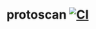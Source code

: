 protoscan [![CI](https://github.com/paulmach/protoscan/workflows/CI/badge.svg)](https://github.com/paulmach/protoscan/actions?query=workflow%3ACI+event%3Apush)
=========

